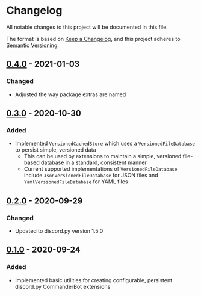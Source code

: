# Changelog

All notable changes to this project will be documented in this file.

The format is based on [Keep a Changelog](https://keepachangelog.com/en/1.0.0/), and this project adheres to [Semantic Versioning](https://semver.org/spec/v2.0.0.html).

## [0.4.0] - 2021-01-03

### Changed

- Adjusted the way package extras are named

## [0.3.0] - 2020-10-30

### Added

- Implemented `VersionedCachedStore` which uses a `VersionedFileDatabase` to persist simple, versioned data
  - This can be used by extensions to maintain a simple, versioned file-based database in a standard, consistent manner
  - Current supported implementations of `VersionedFileDatabase` include `JsonVersionedFileDatabase` for JSON files and `YamlVersionedFileDatabase` for YAML files

## [0.2.0] - 2020-09-29

### Changed

- Updated to discord.py version 1.5.0

## [0.1.0] - 2020-09-24

### Added

- Implemented basic utilities for creating configurable, persistent discord.py CommanderBot extensions

[unreleased]: https://github.com/CommanderBot-Dev/commanderbot-lib/compare/v0.4.0...HEAD
[0.4.0]: https://github.com/CommanderBot-Dev/commanderbot-lib/compare/v0.3.0...v0.4.0
[0.3.0]: https://github.com/CommanderBot-Dev/commanderbot-lib/compare/v0.2.0...v0.3.0
[0.2.0]: https://github.com/CommanderBot-Dev/commanderbot-lib/compare/v0.1.0...v0.2.0
[0.1.0]: https://github.com/CommanderBot-Dev/commanderbot-lib/releases/tag/v0.1.0
